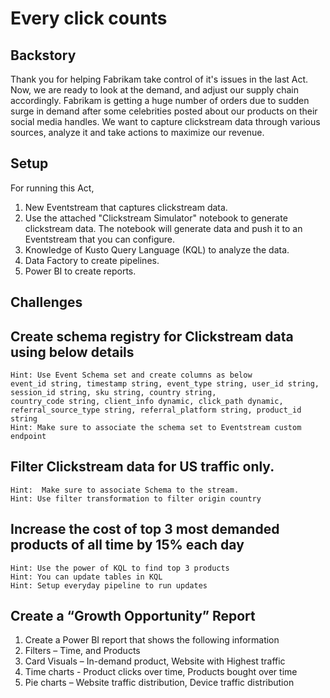 # Every click counts

## Backstory
Thank you for helping Fabrikam take control of it's issues in the last Act. Now, we are ready to look at the demand, and adjust our supply chain accordingly. Fabrikam is getting a huge number of orders due to sudden surge in demand after some celebrities posted about our products on their social media handles. We want to capture clickstream data through various sources, analyze it and take actions to maximize our revenue.

## Setup
For running this Act, 
1. New Eventstream that captures clickstream data.
2. Use the attached "Clickstream Simulator" notebook to generate clickstream data. The notebook will generate data and push it to an Eventstream that you can configure.
3. Knowledge of Kusto Query Language (KQL) to analyze the data.
4. Data Factory to create pipelines.
5. Power BI to create reports.

## Challenges 

## Create schema registry for Clickstream data using below details
    Hint: Use Event Schema set and create columns as below
    event_id string, timestamp string, event_type string, user_id string, session_id string, sku string, country string,
    country_code string, client_info dynamic, click_path dynamic, referral_source_type string, referral_platform string, product_id string
    Hint: Make sure to associate the schema set to Eventstream custom endpoint

## Filter Clickstream data for US traffic only.
    Hint:  Make sure to associate Schema to the stream.
    Hint: Use filter transformation to filter origin country

## Increase the cost of top 3 most demanded products of all time by 15% each day
    Hint: Use the power of KQL to find top 3 products
    Hint: You can update tables in KQL
    Hint: Setup everyday pipeline to run updates

## Create a “Growth Opportunity” Report
1. Create a Power BI report that shows the following information
2. Filters – Time, and Products
3. Card Visuals – In-demand product, Website with Highest traffic
4. Time charts - Product clicks over time, Products bought over time
5. Pie charts – Website traffic distribution, Device traffic distribution
